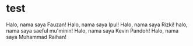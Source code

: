 # test

Halo, nama saya Fauzan!
Halo, nama saya Ipul!
Halo, nama saya Rizki!
halo, nama saya saeful mu'minin!
Halo, nama saya Kevin Pandoh!
Halo, nama saya Muhammad Raihan!

